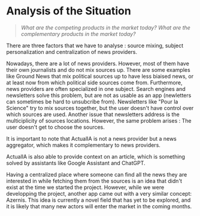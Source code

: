 # Analysis of the Situation

> *What are the competing products in the market today?*
> *What are the complementary products in the market today?*

There are three factors that we have to analyse : source mixing, subject personalization and centralization of news providers.

Nowadays, there are a lot of news providers. However, most of them have their own journalists and do not mix sources up. There are some examples like Ground News that mix political sources up to have less biaised news, or at least now from which political side sources come from.
Furthermore, news providers are often specialized in one subject. Search engines and newsletters solve this problem, but are not as usable as an app (newletters can sometimes be hard to unsubcribe from). Newsletters like "Pour la Science" try to mix sources together, but the user doesn't have control over which sources are used.
Another issue that newsletters address is the multiciplicity of sources locations. However, the same problem arises : The user doesn't get to choose the sources.

It is important to note that ActualIA is not a news provider but a news aggregator, which makes it complementary to news providers.

ActualIA is also able to provide context on an article, which is something solved by assistants like Google Assistant and ChatGPT.

Having a centralized place where someone can find all the news they are interested in while fetching them from the sources is an idea that didn't exist at the time we started the project. However, while we were developping the project, another app came out with a very similar concept: Azernis. This idea is currently a novel field that has yet to be explored, and it is likely that many new actors will enter the market in the coming months.

